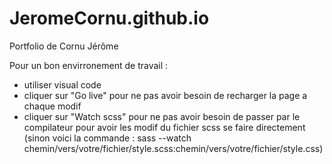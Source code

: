 # JeromeCornu.github.io
Portfolio de Cornu Jérôme


Pour un bon envirronement de travail :
- utiliser visual code
- cliquer sur "Go live" pour ne pas avoir besoin de recharger la page a chaque modif
- cliquer sur "Watch scss" pour ne pas avoir besoin de passer par le compilateur pour avoir les modif du fichier scss se faire directement
(sinon voici la commande : sass --watch chemin/vers/votre/fichier/style.scss:chemin/vers/votre/fichier/style.css) 